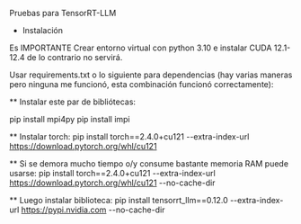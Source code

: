 Pruebas para TensorRT-LLM

* Instalación

Es IMPORTANTE Crear entorno virtual con python 3.10 e instalar CUDA 12.1-12.4 de lo contrario no servirá.

Usar requirements.txt o lo siguiente para dependencias (hay varias maneras pero ninguna me funcionó, esta combinación funcionó correctamente):

** Instalar este par de bibliótecas:

pip install mpi4py
pip install impi

** Instalar torch: 
pip install torch==2.4.0+cu121 --extra-index-url https://download.pytorch.org/whl/cu121

** Si se demora mucho tiempo o/y consume bastante memoria RAM puede usarse: 
pip install torch==2.4.0+cu121 --extra-index-url https://download.pytorch.org/whl/cu121 --no-cache-dir

** Luego instalar biblioteca:
pip install tensorrt_llm==0.12.0 --extra-index-url https://pypi.nvidia.com --no-cache-dir


	 
